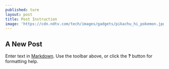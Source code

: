 ```yaml
---
published: ture
layout: post
title: Post Instruction
image: 'https://cdn.ndtv.com/tech/images/gadgets/pikachu_hi_pokemon.jpg'
---
```

## A New Post

Enter text in [Markdown](http://daringfireball.net/projects/markdown/). Use the toolbar above, or click the **?** button for formatting help.
